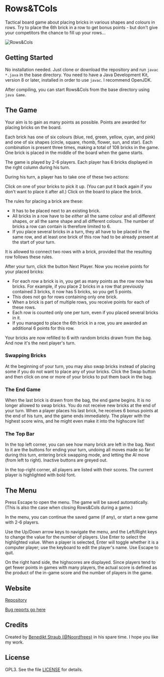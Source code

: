# Rows&TCols
Tactical board game about placing bricks in various shapes and colours in rows. Try to place the 6th brick in a row to get bonus points - but don't give your competitors the chance to fill up your rows...

![Rows&Cols](https://repository-images.githubusercontent.com/237259241/c30cc600-438f-11ea-8b3b-e677f46c4530)

## Getting Started

No installation needed. Just clone or download the repository and run `javac *.java` in the base directory. You need to have a Java Development Kit, version 8 or later, installed in order to use `javac`. I recommend OpenJDK.

After compiling, you can start Rows&Cols from the base directory using `java Game`.

## The Game

Your aim is to gain as many points as possible. Points are awarded for placing bricks on the board.

Each brick has one of six colours (blue, red, green, yellow, cyan, and pink) and one of six shapes (circle, square, rhomb, flower, sun, and star). Each combination is present three times, making a total of 108 bricks in the game. One brick is placed in the middle of the board when the game starts.

The game is played by 2-6 players. Each player has 6 bricks displayed in the right column during his turn.

During his turn, a player has to take one of these two actions:

Click on one of your bricks to pick it up. (You can put it back again if you don't want to place it after all.) Click on the board to place the brick.

The rules for placing a brick are these:

- It has to be placed next to an existing brick.
- All bricks in a row have to be *either* all the same colour and all different shapes, *or* all the same shape and all different colours. The number of bricks a row can contain is therefore limited to 6.
- If you place several bricks in a turn, they all have to be placed in the same row, and at least one brick of this row had to be already present at the start of your turn.

It is allowed to connect two rows with a brick, provided that the resulting row follows these rules.

After your turn, click the button Next Player. Now you receive points for your placed bricks:

- For each row a brick is in, you get as many points as the row now has bricks. For example, if you place 2 bricks in a row that previously contained 3 bricks, it now has 5 bricks, so you get 5 points.
- This does not go for rows containing only one brick.
- When a brick is part of multiple rows, you receive points for each of these rows.
- Each row is counted only one per turn, even if you placed several bricks in it.
- If you managed to place the 6th brick in a row, you are awarded an additional 6 points for this row.

Your bricks are now refilled to 6 with random bricks drawn from the bag. And now it's the next player's turn.

### Swapping Bricks

At the beginning of your turn, you may also swap bricks instead of placing some if you do not want to place any of your bricks. Click the Swap button and then click on one or more of your bricks to put them back in the bag.

### The End Game

When the last brick is drawn from the bag, the end game begins. It is no longer allowed to swap bricks. You do not receive new bricks at the end of your turn. When a player places his last brick, he receives 6 bonus points at the end of his turn, and the game ends immediately. The player with the highest score wins, and he might even make it into the highscore list!

### The Top Bar

In the top left corner, you can see how many brick are left in the bag. Next to it are the buttons for ending your turn, undoing all moves made so far during this turn, entering brick swapping mode, and letting the AI move (from left to right). Inactive buttons are greyed out.

In the top-right corner, all players are listed with their scores. The current player is highlighted with bold font.

## The Menu

Press Escape to open the menu. The game will be saved automatically. (This is also the case when closing Rows&Cols during a game.)

In the menu, you can continue the saved game (if any), or start a new game with 2-6 players.

Use the Up/Down arrow keys to navigate the menu, and the Left/Right keys to change the value for the number of players. Use Enter to select the highlighted value. When a player is selected, Enter will toggle whether it is a computer player; use the keyboard to edit the player's name. Use Escape to quit.

On the right hand side, the highscores are displayed. Since players tend to get fewer points in games with many players, the actual score is defined as the product of the in-game score and the number of players in the game.

## Website

[Repository](https://github.com/Noordfrees/RowsAndCols)

[Bug reports go here](https://github.com/Noordfrees/RowsAndCols/issues)

## Credits

Created by [Benedikt Straub (@Noordfrees)](https://github.com/Noordfrees) in his spare time. I hope you like my work.

## License

GPL3. See the file [LICENSE](https://github.com/Noordfrees/RowsAndCols/blob/master/LICENSE) for details.
